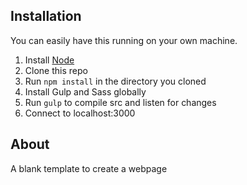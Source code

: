Installation
---
You can easily have this running on your own machine.

1. Install [Node](https://nodejs.org/en/)
2. Clone this repo
3. Run `npm install` in the directory you cloned
4. Install Gulp and Sass globally
5. Run `gulp` to compile src and listen for changes
6. Connect to localhost:3000

About
---
A blank template to create a webpage